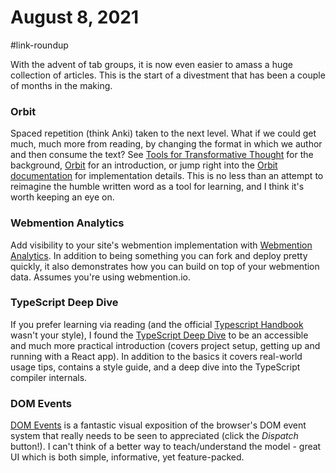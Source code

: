 # August 8, 2021

#link-roundup

With the advent of tab groups, it is now even easier to amass a huge collection of articles.  This is the start of a divestment that has been a couple of months in the making.

### Orbit
Spaced repetition (think Anki) taken to the next level.  What if we could get much, much more from reading, by changing the format in which we author and then consume the text?  See [Tools for Transformative Thought](https://numinous.productions/ttft/) for the background, [Orbit](https://withorbit.com/) for an introduction, or jump right into the [Orbit documentation](https://docs.withorbit.com/) for implementation details.  This is no less than an attempt to reimagine the humble written word as a tool for learning, and I think it's worth keeping an eye on.

### Webmention Analytics
Add visibility to your site's webmention implementation with [Webmention Analytics](https://mxb.dev/blog/webmention-analytics/).  In addition to being something you can fork and deploy pretty quickly, it also demonstrates how you can build on top of your webmention data.  Assumes you're using webmention.io.

### TypeScript Deep Dive
If you prefer learning via reading (and the official [Typescript Handbook](https://www.typescriptlang.org/docs/handbook/intro.html) wasn't your style), I found the [TypeScript Deep Dive](https://basarat.gitbook.io/typescript/
) to be an accessible and much more practical introduction (covers project setup, getting up and running with a React app).  In addition to the basics it covers real-world usage tips, contains a style guide, and a deep dive into the TypeScript compiler internals.

### DOM Events
[DOM Events](https://domevents.dev/) is a fantastic visual exposition of the browser's DOM event system that really needs to be seen to appreciated (click the _Dispatch_ button!).  I can't think of a better way to teach/understand the model - great UI which is both simple, informative, yet feature-packed.
